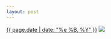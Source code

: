 ```yaml
---
layout: post
---
```


<p>
  <time><a href="/503">{{ page.date | date: "%e %B, %Y" }}</a></time>
  <a href="/503"><img src="{{ site.assets_url }}/503-640.jpg" srcset="{{ site.assets_url }}/503-1280.jpg 1280w, {{ site.assets_url }}/503-960.jpg 960w, {{ site.assets_url }}/503-640.jpg 640w, {{ site.assets_url }}/503-320.jpg 320w" sizes="(min-width: 700px) 50vw, calc(100vw - 2rem)" /></a>
</p>
